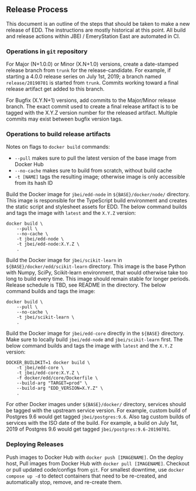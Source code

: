 ## Release Process

This document is an outline of the steps that should be taken to make a new
release of EDD. The instructions are mostly historical at this point. All build
and release actions within JBEI / EmeryStation East are automated in CI.

### Operations in `git` repository

For Major (N+1.0.0) or Minor (X.N+1.0) versions, create a date-stamped release
branch from `trunk` for the release-candidate. For example, if starting a
4.0.0 release series on July 1st, 2019; a branch named `release/20190701` is
started from `trunk`. Commits working toward a final release artifact get
added to this branch.

For Bugfix (X.Y.N+1) versions, add commits to the Major/Minor release branch.
The exact commit used to create a final release artifact is to be tagged with
the X.Y.Z version number for the released artifact. Multiple commits may exist
between bugfix version tags.

### Operations to build release artifacts

Notes on flags to `docker build` commands:

-   `--pull` makes sure to pull the latest version of the base image from
    Docker Hub
-   `--no-cache` makes sure to build from scratch, without build cache
-   `-t [NAME]` tags the resulting image; otherwise image is only accessible
    from its hash ID

Build the Docker image for `jbei/edd-node` in `${BASE}/docker/node/` directory.
This image is responsible for the TypeScript build environment and creates the
static script and stylesheet assets for EDD. The below command builds and tags
the image with `latest` and the `X.Y.Z` version:

    docker build \
        --pull \
        --no-cache \
        -t jbei/edd-node \
        -t jbei/edd-node:X.Y.Z \
        .

Build the Docker image for `jbei/scikit-learn` in
`${BASE}/docker/edd/scikit-learn` directory. This image is the base Python with
Numpy, SciPy, Scikit-learn environment, that would otherwise take too long to
build every time. This image should remain stable for longer periods. Release
schedule is TBD, see README in the directory. The below command builds and tags
the image:

    docker build \
        --pull \
        --no-cache \
        -t jbei/scikit-learn \
        .

Build the Docker image for `jbei/edd-core` directly in the `${BASE}` directory.
Make sure to locally build `jbei/edd-node` and `jbei/scikit-learn` first. The
below command builds and tags the image with `latest` and the `X.Y.Z` version:

    DOCKER_BUILDKIT=1 docker build \
        -t jbei/edd-core \
        -t jbei/edd-core:X.Y.Z \
        -f docker/edd/core/Dockerfile \
        --build-arg "TARGET=prod" \
        --build-arg "EDD_VERSION=X.Y.Z" \
        .

For other Docker images under `${BASE}/docker/` directory, services should be
tagged with the upstream service version. For example, custom build of
Postgres 9.6 would get tagged `jbei/postgres:9.6`. Also tag custom builds of
services with the ISO date of the build. For example, a build on July 1st, 2019
of Postgres 9.6 would get tagged `jbei/postgres:9.6-20190701`.

### Deploying Releases

Push images to Docker Hub with `docker push [IMAGENAME]`. On the deploy host,
Pull images from Docker Hub with `docker pull [IMAGENAME]`. Checkout or pull
updated code/configs from `git`. For smallest downtime, use
`docker compose up -d` to detect containers that need to be re-created, and
automatically stop, remove, and re-create them.
